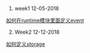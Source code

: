 1. week1 12-05-2018 

[如何在runtime模块里面定义event](https://hackmd.io/m49eQSgwSvaY0KjNWQ4FQQ)


2. Week2 12-12-2018

[如何定义storage](https://hackmd.io/XnwNNTzTQPSq8rj_PNYM-g)
